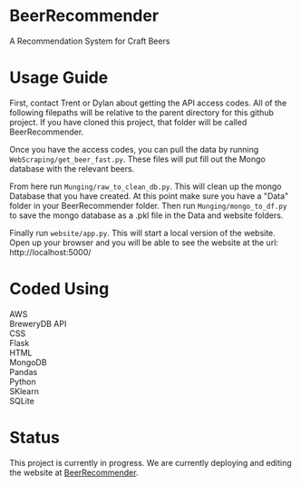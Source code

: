 # BeerRecommender
A Recommendation System for Craft Beers

# Usage Guide
First, contact Trent or Dylan about getting the API access codes. All of the following filepaths will be relative to the parent directory for this github project. If you have cloned this project, that folder will be called BeerRecommender.

Once you have the access codes, you can pull the data by running `WebScraping/get_beer_fast.py`. These files will put fill out the Mongo database with the relevant beers.

From here run `Munging/raw_to_clean_db.py`. This will clean up the mongo Database that you have created. At this point make sure you have a "Data" folder in your BeerRecommender folder. Then run `Munging/mongo_to_df.py` to save the mongo database as a .pkl file in the Data and website folders.

Finally run `website/app.py`. This will start a local version of the website. Open up your browser and you will be able to see the website at the url: http://localhost:5000/

# Coded Using<br>
AWS<br>
BreweryDB API<br>
CSS<br>
Flask<br>
HTML <br>
MongoDB<br>
Pandas<br>
Python<br>
SKlearn<br>
SQLite<br>

# Status
This project is currently in progress. We are currently deploying and editing the website at [BeerRecommender](http://beerecommender.com).
